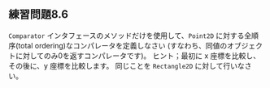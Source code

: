 ## 練習問題8.6

`Comparator` インタフェースのメソッドだけを使用して、`Point2D` に対する全順序(total ordering)なコンパレータを定義しなさい 
(すなわち、同値のオブジェクトに対してのみ0を返すコンパレータです)。
ヒント；最初に x 座標を比較し、その後に、y 座標を比較します。
同じことを `Rectangle2D` に対して行いなさい。

